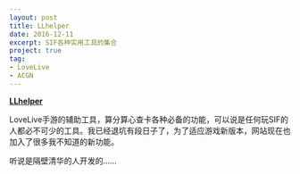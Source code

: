 ```yaml
---
layout: post
title: LLhelper
date: 2016-12-11
excerpt: SIF各种实用工具的集合
project: true
tag: 
- LoveLive
- ACGN
---
```


[**LLhelper**](http://llhelper.duapp.com/)

LoveLive手游的辅助工具，算分算心查卡各种必备的功能，可以说是任何玩SIF的人都必不可少的工具。我已经退坑有段日子了，为了适应游戏新版本，网站现在也加入了很多我不知道的新功能。

听说是隔壁清华的人开发的……